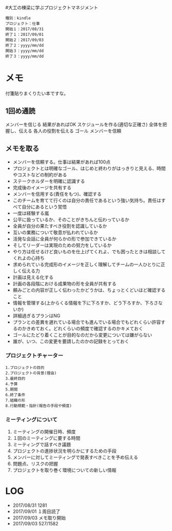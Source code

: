 #大工の棟梁に学ぶプロジェクトマネジメント

    種別：kindle
    プロジェクト：仕事
    開始１：2017/08/31
    終了１：2017/09/01
    開始２：2017/09/03
    終了２：yyyy/mm/dd
    開始３：yyyy/mm/dd
    終了３：yyyy/mm/dd

# メモ
付箋貼りまくりたい本ですな。
## 1回め通読
メンバーを信じる
結果があればOK
スケジュールを作る(適切な正確さ)
全体を把握し、伝える
各人の役割を伝える
ゴール
メンバーを信頼
## メモを取る
- メンバーを信頼する。仕事は結果があれば100点
- プロジェクトとは明確なゴール、はじめと終わりがはっきりと見える、時間やコストなどの制約がある
- ステークホルダーを明確に認識する
- 完成後のイメージを共有する
- メンバーを信用する(責任をもつ)、確認する
- このチームを育てて行くのは自分の責任であるという強い気持ち。責任はすべて自分にあるという覚悟
- 一度は経験する嵐
- 公平に扱っているか、そのことがきちんと伝わっているか
- 全員が自分の果たすべき役割を認識しているか
- 互いの業務について敬意が払われているか
- 活発な会話に全員が何らかの形で参加できているか
- そしてリーダーは実現のための努力をしているか
- やり方は任せるけど良いものを仕上げてくれよ、でも困ったときは相談してくれよの心持ち
- 求められている完成形のイメージを正しく理解してチームの一人ひとりに正しく伝える力
- 計画は見える化する
- 計画の各段階における成果物の形を全員が共有する
- 頼みごとの内容が正しく伝わったかどうかは、ちょっとくどいほど確認すること
- 情報を管理する(上からくる情報を下に下ろすか、どう下ろすか、下ろさないか)
- 詳細過ぎるプランはNG
- プランとの差異を遅れている場合でも進んでいる場合でもどれくらい許容するのかきめておく。どれくらいの頻度で確認するのかキメておく
- ゴールにたどり着くことが目的なのだから変更については嫌がらない
- 誰が、いつ、この変更を要請したのかの記録をとっておく


### プロジェクトチャーター

    1.プロジェクトの目的
    2.プロジェクトの背景(理由)
    3.最終目的
    4.予算
    5.期間
    6.終了条件
	7.組織の形
	8.行動規範・指針(報告の手段や頻度)

### ミーティングについて
1. ミーティングの開催日時、頻度
1. １回のミーティングに要する時間
1. ミーティングで話すべき議題
1. プロジェクトの進捗状況を明らかにするための手段
1. メンバーに対してミーティングで発表すべきことを予め伝える
1. 問題点、リスクの把握
1. プロジェクトを取り巻く環境についての新しい情報




# LOG
- 2017/08/31 1281
- 2017/09/01 １周目読了
- 2017/09/03 メモ取り開始
- 2017/09/03 527/1582
